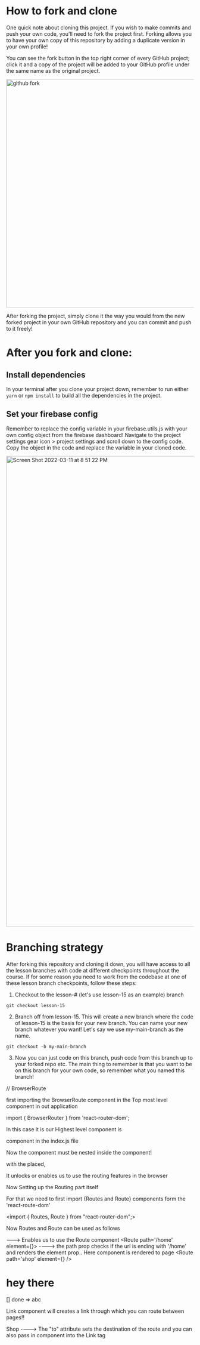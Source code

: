 # How to fork and clone
One quick note about cloning this project. If you wish to make commits and push your own code, you'll need to fork the project first. Forking allows you to have your own copy of this repository by adding a duplicate version in your own profile!

You can see the fork button in the top right corner of every GitHub project; click it and a copy of the project will be added to your GitHub profile under the same name as the original project.

<img width="612" alt="github fork" src="https://user-images.githubusercontent.com/10578605/157998981-4bfd1f83-825c-4664-b22d-b2c7d471dc70.png">

After forking the project, simply clone it the way you would from the new forked project in your own GitHub repository and you can commit and push to it freely!

# After you fork and clone:

## Install dependencies
In your terminal after you clone your project down, remember to run either `yarn` or `npm install` to build all the dependencies in the project.

## Set your firebase config

Remember to replace the config variable in your firebase.utils.js with your own config object from the firebase dashboard! Navigate to the project settings gear icon > project settings and scroll down to the config code. Copy the object in the code and replace the variable in your cloned code.

<img width="1261" alt="Screen Shot 2022-03-11 at 8 51 22 PM" src="https://user-images.githubusercontent.com/10578605/157999158-10e921cc-9ee5-46f6-a0c5-1ae5686f54f3.png">

# Branching strategy

After forking this repository and cloning it down, you will have access to all the lesson branches with code at different checkpoints throughout the course. If for some reason you need to work from the codebase at one of these lesson branch checkpoints, follow these steps:

1. Checkout to the lesson-# (let's use lesson-15 as an example) branch
```
git checkout lesson-15
```
2. Branch off from lesson-15. This will create a new branch where the code of lesson-15 is the basis for your new branch. You can name your new branch whatever you want! Let's say we use my-main-branch as the name.
```
git checkout -b my-main-branch
```
3. Now you can just code on this branch, push code from this branch up to your forked repo etc. The main thing to remember is that you want to be on this branch for your own code, so remember what you named this branch!


<!-- REACT ROUTING -->

// BrowserRoute

first importing the BrowserRoute component in the Top most level component in out application 

import { BrowserRouter } from 'react-router-dom';

In this case it is our Highest level component is <App />

<App /> component  in the index.js file

Now the <App /> component must  be nested inside the <BrowserRoute /> component!

with the <BrowserRoute /> placed, 

It unlocks or enables us to use the routing features in the browser

<!-- Routing -->


Now Setting up the Routing part itself

For that we need to first import {Routes and Route} components form the 'react-route-dom'

<import { Routes, Route } from "react-router-dom";> 

Now Routes and Route can be used as follows

<Routes>  ---> Enables us to use the Route component
      <Route path='/home' element={<Home />}> ----> the path prop checks if the url is ending with '/home' and renders the element prop.. Here <Home /> component is rendered to page
        <Route path='shop' element={<Shop />} />
      </Route>
</Routes>

<!-- Using <Link /> -->

# hey there

[] done => abc


Link component will creates a link through which you can route between pages!!

<Link className="nav-link" to='/shop'>Shop</Link> ----> The "to" attribute sets the destination of the route and you can also pass in component into the Link tag



<!-- Heeyyyyyy

  OKok chudu see nenu anni sarlu important ani anttuu
  and also ivale chepthe excitment pothadhi ante 
  pakka neeku ardam aipoyi untadhi that it was about your birthday 😭😭😭
  okk yess it is

  sooo seee First thingg advance happyyy birthday reeee
  you're 20 years old now, numbers tho count chesthe technically 2 years older than mee
  not fairrr😭😭😭😭

  see pakka there will bee full calls and stuff and then you'll be tired after that
  i will send you a feww videos i made for your birthday 
  seee ivvi are not the same talk video
  
  there is something more special for you nanaa
  i hope you'll like ittt😶‍🌫️

  seee motham free ayaka when you're alone in your bed or whatever watch them nana
  ee sarii watch them in one goooo please reee😭

  you'll really like them
  i hope you do😶‍🌫️

  evaru lenapudu when you're all free then watch itt nanna
  Happy birthday love youuu

 -->
